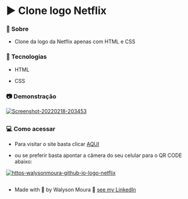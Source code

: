 #  ▶️   Clone logo Netflix

### 🔭 Sobre 

<p align="justify">

-  Clone da logo da Netflix apenas com HTML e CSS

</p>

### :rocket: Tecnologias

<p align="justify">

- HTML

- CSS


</p>

### :camera: Demonstração

<p align="justify">

<a href="https://walysonmoura.github.io/logo-netflix/"><img src="https://i.ibb.co/9ycNpSW/Screenshot-20220218-203453.jpg" alt="Screenshot-20220218-203453" border="0" border-radius="10"></a>

##


</p>

### 💻 Como acessar

<p  align="center">

-  Para visitar o site basta clicar <a href="https://walysonmoura.github.io/logo-netflix/" target="_blank">AQUI</a>

-  ou se preferir basta apontar a câmera do seu celular para o QR CODE abaixo:

</p>

<p align="center">

<a href="https://walysonmoura.github.io/logo-netflix/"><img src="https://i.ibb.co/QHXTFzb/https-walysonmoura-github-io-logo-netflix.png" alt="https-walysonmoura-github-io-logo-netflix" border="0"></a>

</p>

##

 -  Made with 💙 by Walyson Moura 👋 <a href="https://www.linkedin.com/in/walyson-moura-302562218" target="_blank">see my LinkedIn</a>
